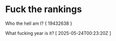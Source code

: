# Fuck the rankings

Who the hell am I?
{ 19432638 }

What fucking year is it?
[ 2025-05-24T00:23:20Z ]
